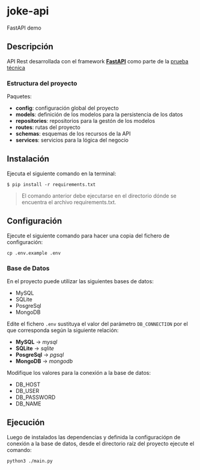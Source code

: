 # joke-api
FastAPI demo

## Descripción
API Rest desarrollada con el framework [**FastAPI**](https://fastapi.tiangolo.com/) como parte de la 
[prueba técnica](public/Reto_python-jun22.pdf)

### Estructura del proyecto
Paquetes:
* **config**: configuración global del proyecto
* **models**: definición de los modelos para la persistencia de los datos
* **repositories**: repositorios para la gestón de los modelos
* **routes**: rutas del proyecto
* **schemas**: esquemas de los recursos de la API
* **services**: servicios para la lógica del negocio
    

## Instalación
Ejecuta el siguiente comando en la terminal:

```shell
$ pip install -r requirements.txt
```

<blockquote>
El comando anterior debe ejecutarse en el directorio dónde se encuentra el archivo requirements.txt.
</blockquote>

## Configuración

Ejecute el siguiente comando para hacer una copia del fichero de configuración:
```shell
cp .env.example .env
```


### Base de Datos

En el proyecto puede utilizar las siguientes bases de datos:
* MySQL
* SQLite
* PosgreSql
* MongoDB


Edite el fichero ``.env`` sustituya el valor del parámetro ``DB_CONNECTION`` por el que corresponda según la siguiente relación:
* **MySQL** -> _mysql_
* **SQLite** -> _sqlite_
* **PosgreSql** -> _pgsql_
* **MongoDB** -> _mongodb_

Modifique los valores para la conexión a la base de datos:
* DB_HOST
* DB_USER
* DB_PASSWORD
* DB_NAME


## Ejecución

Luego de instalados las dependencias y definida la configuraciópn de conexión a la base de datos, desde el directorio raíz del proyecto ejecute el comando:

```shell
python3 ./main.py
```

